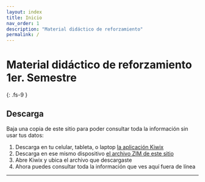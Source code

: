 ```yaml
---
layout: index
title: Inicio
nav_order: 1
description: "Material didáctico de reforzamiento"
permalink: /
---
```


# Material didáctico de reforzamiento 1er. Semestre
{: .fs-9 }


## Descarga

Baja una copia de este sitio para poder consultar toda la información sin usar tus datos:

1. Descarga en tu celular, tableta, o laptop [la aplicación Kiwix](https://www.kiwix.org/en/download/)
1. Descarga en ese mismo dispositivo [el archivo ZIM de este sitio](/assets/demo-asesorias.zim)
1. Abre Kiwix y ubica el archivo que descargaste
1. Ahora puedes consultar toda la información que ves aquí fuera de línea

---
